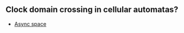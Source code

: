 ## Clock domain crossing in cellular automatas?

- [Async space](https://citeseerx.ist.psu.edu/document?repid=rep1&type=pdf&doi=2218b1203beb636c41a3d6ad9538e4a490f3f05d)
